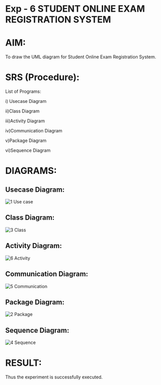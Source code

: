 # Exp - 6 STUDENT ONLINE EXAM REGISTRATION SYSTEM

# AIM:

To draw the UML diagram for Student Online Exam Registration System.
# SRS (Procedure):

List of Programs:

i) Usecase Diagram

ii)Class Diagram

iii)Activity Diagram

iv)Communication Diagram

v)Package Diagram

vi)Sequence Diagram
# DIAGRAMS:
## Usecase Diagram:

![1 Use case](https://github.com/user-attachments/assets/268b68e3-a644-4bc9-8e0f-82b2fa2157d0)

## Class Diagram:

![3 Class](https://github.com/user-attachments/assets/a9e6cc59-b55f-468d-bb62-ea7f886b992f)

## Activity Diagram:

![6 Activity](https://github.com/user-attachments/assets/a4766ee9-dcb5-4a4d-a6d7-e03d7019e67a)

## Communication Diagram:

![5 Communication](https://github.com/user-attachments/assets/2f2e1852-5927-47be-b2a9-17488a2940c3)

## Package Diagram:

![2 Package](https://github.com/user-attachments/assets/118afd7d-37fb-4611-93f6-b6b934f71caf)

## Sequence Diagram:

![4 Sequence](https://github.com/user-attachments/assets/8b8bdb9e-ec81-46d0-9a26-d8994299f2b8)


# RESULT:

Thus the experiment is successfully executed.

